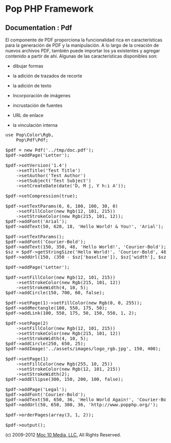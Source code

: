 Pop PHP Framework
=================

Documentation : Pdf
-------------------

El componente de PDF proporciona la funcionalidad rica en características para la generación de PDF y la manipulación. A lo largo de la creación de nuevos archivos PDF, también puede importar los ya existentes y agregar contenido a partir de ahí. Algunas de las características disponibles son:


* dibujar formas

* la adición de trazados de recorte

* la adición de texto

* Incorporación de imágenes

* incrustación de fuentes

* URL de enlace

* la vinculación interna


<pre>
use Pop\Color\Rgb,
    Pop\Pdf\Pdf;

$pdf = new Pdf('../tmp/doc.pdf');
$pdf->addPage('Letter');

$pdf->setVersion('1.4')
    ->setTitle('Test Title')
    ->setAuthor('Test Author')
    ->setSubject('Test Subject')
    ->setCreateDate(date('D, M j, Y h:i A'));

$pdf->setCompression(true);

$pdf->setTextParams(6, 6, 100, 100, 30, 0)
    ->setFillColor(new Rgb(12, 101, 215))
    ->setStrokeColor(new Rgb(215, 101, 12));
$pdf->addFont('Arial');
$pdf->addText(50, 620, 18, 'Hello World! & You!', 'Arial');

$pdf->setTextParams();
$pdf->addFont('Courier-Bold');
$pdf->addText(150, 350, 48, 'Hello World!', 'Courier-Bold');
$sz = $pdf->getStringSize('Hello World!', 'Courier-Bold', 48);
$pdf->addUrl(150, (350 - $sz['baseline']), $sz['width'], $sz['height'], 'http://www.google.com/');

$pdf->addPage('Letter');

$pdf->setFillColor(new Rgb(12, 101, 215))
    ->setStrokeColor(new Rgb(215, 101, 12))
    ->setStrokeWidth(4, 10, 5);
$pdf->addCircle(150, 700, 60, false);

$pdf->setPage(1)->setFillColor(new Rgb(0, 0, 255));
$pdf->addRectangle(100, 550, 175, 50);
$pdf->addLink(100, 550, 175, 50, 150, 550, 1, 2);

$pdf->setPage(2)
    ->setFillColor(new Rgb(12, 101, 215))
    ->setStrokeColor(new Rgb(215, 101, 12))
    ->setStrokeWidth(4, 10, 5);
$pdf->addCircle(250, 650, 25);
$pdf->addImage('../assets/images/logo_rgb.jpg', 150, 400);

$pdf->setPage(1)
    ->setFillColor(new Rgb(255, 10, 25))
    ->setStrokeColor(new Rgb(12, 101, 215))
    ->setStrokeWidth(2);
$pdf->addEllipse(300, 150, 200, 100, false);

$pdf->addPage('Legal');
$pdf->addFont('Courier-Bold');
$pdf->addText(50, 650, 36, 'Hello World Again!', 'Courier-Bold');
$pdf->addUrl(50, 650, 380, 36, 'http://www.popphp.org/');

$pdf->orderPages(array(3, 1, 2));

$pdf->output();
</pre>

(c) 2009-2012 [Moc 10 Media, LLC.](http://www.moc10media.com) All Rights Reserved.
